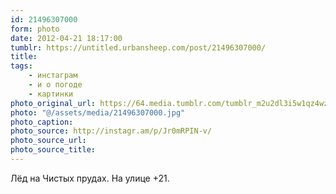 ```yaml
---
id: 21496307000
form: photo
date: 2012-04-21 18:17:00
tumblr: https://untitled.urbansheep.com/post/21496307000/
title:
tags:
    - инстаграм
    - и о погоде
    - картинки
photo_original_url: https://64.media.tumblr.com/tumblr_m2u2dl3i5w1qz4wzio1_640.jpg
photo: "@/assets/media/21496307000.jpg"
photo_caption:
photo_source: http://instagr.am/p/Jr0mRPIN-v/
photo_source_url:
photo_source_title:
---
```


<p>Лёд на Чистых прудах. На улице +21.</p>
